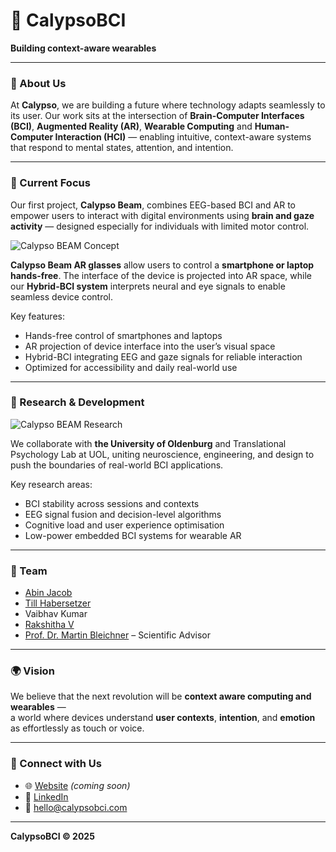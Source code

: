# 🧠 CalypsoBCI  
**Building context-aware wearables**

---

### 🌊 About Us  
At **Calypso**, we are building a future where technology adapts seamlessly to its user. Our work sits at the intersection of **Brain-Computer Interfaces (BCI)**, **Augmented Reality (AR)**, **Wearable Computing** and **Human-Computer Interaction (HCI)** — enabling intuitive, context-aware systems that respond to mental states, attention, and intention.

---

### 🔬 Current Focus  
Our first project, **Calypso Beam**, combines EEG-based BCI and AR to empower users to interact with digital environments using **brain and gaze activity** — designed especially for individuals with limited motor control.  

![Calypso BEAM Concept](https://github.com/CalypsoBCI/img/blob/main/Group%202.png)

**Calypso Beam AR glasses** allow users to control a **smartphone or laptop hands-free**. The interface of the device is projected into AR space, while our **Hybrid-BCI system** interprets neural and eye signals to enable seamless device control.  

Key features:
- Hands-free control of smartphones and laptops  
- AR projection of device interface into the user’s visual space  
- Hybrid-BCI integrating EEG and gaze signals for reliable interaction  
- Optimized for accessibility and daily real-world use

---

### 🧠 Research & Development  
![Calypso BEAM Research](https://github.com/CalypsoBCI/img/blob/main/Frame%202.png)

We collaborate with **the University of Oldenburg** and Translational Psychology Lab at UOL, uniting neuroscience, engineering, and design to push the boundaries of real-world BCI applications.

Key research areas:
- BCI stability across sessions and contexts  
- EEG signal fusion and decision-level algorithms  
- Cognitive load and user experience optimisation  
- Low-power embedded BCI systems for wearable AR

---

### 👥 Team  
- [Abin Jacob](https://github.com/abinjakob)
- [Till Habersetzer](https://github.com/tillhabersetzer)
- Vaibhav Kumar
- [Rakshitha V](https://github.com/Virupaksh0102)
- [Prof. Dr. Martin Bleichner](https://github.com/mgbleichner) – Scientific Advisor  

---

### 🌍 Vision  
We believe that the next revolution will be **context aware computing and wearables** —  
a world where devices understand **user contexts**, **intention**, and **emotion** as effortlessly as touch or voice.

---

### 💬 Connect with Us  
- 🌐 [Website](https://calypsobci.com) *(coming soon)*  
- 💼 [LinkedIn](https://linkedin.com/company/calypsobci)  
- 📩 hello@calypsobci.com  

---

**CalypsoBCI © 2025**  

